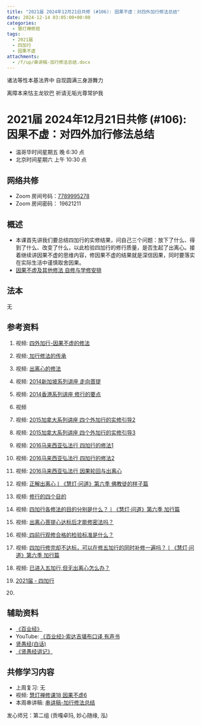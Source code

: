 ```yaml
---
title: "2021届 2024年12月21日共修 (#106): 因果不虚：对四外加行修法总结"
date: 2024-12-14 03:05:00+00:00
categories:
  - 慧灯禅修班
tags:
  - 2021届
  - 四加行
  - 因果不虚
attachments:
  - /f/up/串讲稿-加行修法总结.docx
---
```

诸法等性本基法界中  自现圆满三身游舞力

离障本来怙主龙钦巴  祈请无垢光尊常护我

# 2021届 2024年12月21日共修 (#106): 因果不虚：对四外加行修法总结

* 温哥华时间星期五 晚 6:30 点
* 北京时间星期六 上午 10:30 点

## 网络共修

* Zoom 房间号码：[7789995278](https://us02web.zoom.us/j/7789995278?pwd=VjZmbWJFY2k2K0E5RVB2cTNIQmhqUT09)
* Zoom 房间密码： 19621211

## 概述

* 本课首先讲我们要总结四加行的实修结果，问自己三个问题：放下了什么、得到了什么、改变了什么，以此检验四加行的修行质量，是否生起了出离心。接着继续讲因果不虚的思维内容，修因果不虚的结果就是深信因果，同时要落实在实际生活中谨慎取舍因果。
* [因果不虚及其他修法 自修与学修安排 ](https://fohuifayu.com/index.php/huideng-jiangtang/chanxiuke/zen-03/8655-zen03-ygbx)

## 法本

[](https://huidengchanxiu.net/books/dymqx)[](https://huidengchanxiu.net/books/dymqx/#2143-%E4%B8%81%E4%B8%89%E4%B8%80%E5%88%87%E4%B8%9A%E4%B9%8B%E8%87%AA%E6%80%A7)[](https://huidengchanxiu.net/books/b3/)无

## 参考资料

1. [](<>)视频: [四外加行-因果不虚的修法](https://fohuifayu.com/index.php/huideng-jiangtang/fofa-jianxiu/chuli-xin/672-l11035)
2. 视频:[ 加行修法的传承](https://fohuifayu.com/index.php/huideng-jiangtang/fofa-jianxiu/chuli-xin/708-l10030)
3. 视频: [出离心的修法](https://fohuifayu.com/index.php/huideng-jiangtang/fofa-jianxiu/chuli-xin/706-l10029)
4. 视频: [2014新加坡系列讲座 走向菩提](https://fohuifayu.com/index.php/huideng-jiangtang/huanqiu-xilie/xin-jia-po/583-l14058)
5. 视频: [2014香港系列讲座 修行的要点](https://fohuifayu.com/index.php/huideng-jiangtang/huanqiu-xilie/xianggang-diqu/808-l14019)
6. [](https://fohuifayu.com/index.php/huideng-jiangtang/huanqiu-xilie/xianggang-diqu/808-l14019)视频


7. 视频: [2015加拿大系列讲座 四个外加行的实修引导2](https://fohuifayu.com/index.php/huideng-jiangtang/huanqiu-xilie/jia-na-da/1133-l15041)
8. 视频: [2015加拿大系列讲座 四个外加行的实修引导3](https://fohuifayu.com/index.php/huideng-jiangtang/huanqiu-xilie/jia-na-da/1134-l15042)
9. 视频: [2016马来西亚弘法行 四加行的修法1](https://fohuifayu.com/index.php/huideng-jiangtang/huanqiu-xilie/malai-xiya/1111-l16014)
10. 视频: [2016马来西亚弘法行 四加行的修法2](https://fohuifayu.com/index.php/huideng-jiangtang/huanqiu-xilie/malai-xiya/1112-l16015)
11. 视频: [2016马来西亚弘法行 因果轮回与出离心](https://fohuifayu.com/index.php/huideng-jiangtang/huanqiu-xilie/malai-xiya/1096-l16001)
12. 视频: [正解出离心丨《慧灯·问道》第六季 佛教徒的样子篇](<>)  
13. 视频: [修行的四个目的](https://fohuifayu.com/index.php/huideng-jiangtang/fofa-jianxiu/xiuxing-cidi/4022-l19009?title=%E5%87%BA%E7%A6%BB%E5%BF%83)
14. 视频: [四加行各修法的目的分别是什么？丨《慧灯·问道》第六季 加行篇](<>)
15. 视频: [出离心菩提心达标后才能修密法吗？](https://fohuifayu.com/index.php/shipin-jingcui/wenda-zhailu/3834-V16030-V02?title=)
16. 视频:[ 四前行观修合格的检验标准是什么？](https://fohuifayu.com/index.php/shipin-jingcui/wenda-zhailu/2155-W16018-V07?title=%E5%87%BA%E7%A6%BB%E5%BF%83)
17. 视频: [四加行修完却不达标，可以在修五加行的同时补修一遍吗？丨《慧灯·问道》第六季 加行篇](https://fohuifayu.com/index.php/shipin-jingcui/huideng-wendao/diliuji/jiaxing-pian/5918-w21327)
18. 视频: [已进入五加行,但无出离心怎么办？](<>)
19. [2021届 - 四加行](https://www.huidengvan.com/tags/%E5%9B%9B%E5%8A%A0%E8%A1%8C/)


20.

## **辅助资料**

* [](<>)[《百业经》](https://huidengchanxiu.net/refs/misc/byj/)[](https://huidengchanxiu.net/refs/misc/byj/)[](https://huidengchanxiu.net/refs/misc/byj/)
* YouTube: [《百业经》·索达吉堪布口译 有声书](https://www.youtube.com/playlist?list=PLYOi3WbNHCBtsHH6QTrxVJuvBtiNHWdj6)
* [](http://fodizi.net/fojing/10/2818.html)[贤愚经(白话)](http://read.goodweb.net.cn/news/news_more.asp?lm2=2378)
* [](<>)[《贤愚经讲记》](https://www.xianmixuezi.com/%E4%BD%9B%E7%BB%8F%E5%AE%9D%E5%85%B8%E7%B3%BB%E5%88%97/%E8%B4%A4%E6%84%9A%E7%BB%8F)

[](https://f.huidengchanxiu.net/hdv/d/www.lqwiki.net/%e5%8a%9f%e5%be%b7%e8%97%8f%e9%87%8a-%e4%b8%89%e9%81%93%e7%94%98%e9%9c%b2%e7%b2%be%e5%8d%8e_%e7%bb%8f%e9%83%a8%e4%b8%8a%e5%86%8c%ef%bc%88%e5%8a%9f%e5%be%b7%e8%97%8f%e4%b9%8b1-6%e7%ab%a0%ef%bc%89%e5%90%89%e7%be%8e%e6%9e%97%e5%b7%b4%e8%91%97_%e7%94%98%e7%8f%a0%e5%84%bf%e5%96%87%e5%98%9b%e9%87%8a_%e8%8e%b2%e5%b8%88%e7%bf%bb%e8%af%91%e5%b0%8f%e7%bb%84%e8%97%8f%e8%af%91%e8%8b%b1_%e5%88%98%e5%a9%89%e4%bf%90%e8%8b%b1%e8%af%91%e4%b8%ad.pdf)[](https://www.riyuebianzhao.com/%E4%BA%94%E8%AE%BA/%E4%BF%B1%E8%88%8D%E7%B2%BE%E9%92%A5)

## **共修学习内容**

* 上周复习: [](<>)[](<>)[](<>)[](/f/up/复习-无害心.docx)[](blob:https://huidengvan.netlify.app/8f242e1a-eb2d-43b0-bc1c-8467f79e0f3e)[](/f/up/复习-无邪见.docx)无
* 视频: [](<>)[](https://fohuifayu.com/index.php/huideng-jiangtang/chanxiuke/zen-03/2357-l17074)[慧灯禅修课18 因果不虚6](https://fohuifayu.com/index.php/huideng-jiangtang/chanxiuke/zen-03/2333-l17075)
* 本周串讲稿: [](/f/up/串讲稿-加行修法总结.docx)[](/f/up/串讲稿-加行修法总结.docx)[](/f/up/串讲稿-加行修法总结.docx)[](/f/up/串讲稿-加行修法总结.docx)[串讲稿-加行修法总结](/f/up/串讲稿-加行修法总结.docx)



发心师兄：第二组 (贡嘎卓玛, 妙心随缘, 泓)
